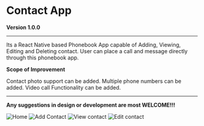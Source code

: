 # Contact App

**Version 1.0.0**

---

Its a React Native based Phonebook App capable of Adding, Viewing, Editing and Deleting contact.
User can place a call and message directly through this phonebook app.

**Scope of Improvement**

Contact photo support can be added.
Multiple phone numbers can be added.
Video call Functionality can be added.

---

**Any suggestions in design or development are most WELCOME!!!**

![Home](https://user-images.githubusercontent.com/27643631/63636781-9e4e4d00-c691-11e9-8367-cfc7decc3327.jpg)
![Add Contact](https://user-images.githubusercontent.com/27643631/63636744-1b2cf700-c691-11e9-99bc-d19ff149845f.jpg)
![View contact](https://user-images.githubusercontent.com/27643631/63636745-1f591480-c691-11e9-8983-37d5a8061ae2.jpg)
![Edit contact](https://user-images.githubusercontent.com/27643631/63636747-23853200-c691-11e9-9089-0ace4ba95724.jpg)

